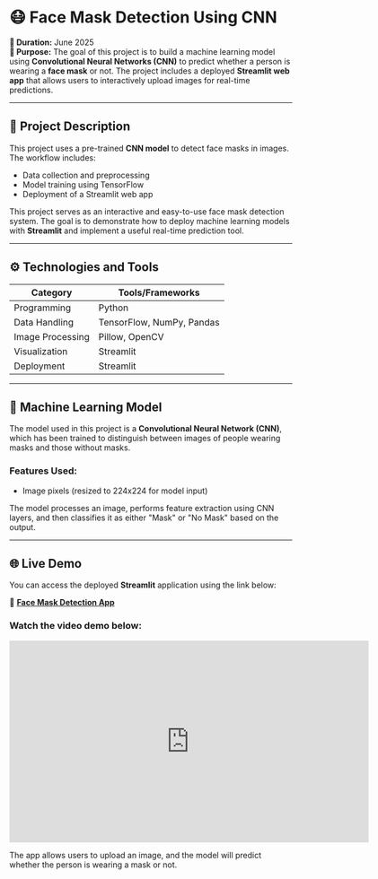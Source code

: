 # 😷 Face Mask Detection Using CNN

**📆 Duration:** June 2025  
**🎯 Purpose:** The goal of this project is to build a machine learning model using **Convolutional Neural Networks (CNN)** to predict whether a person is wearing a **face mask** or not. The project includes a deployed **Streamlit web app** that allows users to interactively upload images for real-time predictions.

---

## 📌 Project Description

This project uses a pre-trained **CNN model** to detect face masks in images. The workflow includes:

- Data collection and preprocessing
- Model training using TensorFlow
- Deployment of a Streamlit web app

This project serves as an interactive and easy-to-use face mask detection system. The goal is to demonstrate how to deploy machine learning models with **Streamlit** and implement a useful real-time prediction tool.

---

## ⚙️ Technologies and Tools

| Category        | Tools/Frameworks                      |
|----------------|----------------------------------------|
| Programming     | Python                                |
| Data Handling   | TensorFlow, NumPy, Pandas             |
| Image Processing| Pillow, OpenCV                        |
| Visualization   | Streamlit                             |
| Deployment      | Streamlit                             |

---

## 🧠 Machine Learning Model

The model used in this project is a **Convolutional Neural Network (CNN)**, which has been trained to distinguish between images of people wearing masks and those without masks.

### Features Used:
- Image pixels (resized to 224x224 for model input)

The model processes an image, performs feature extraction using CNN layers, and then classifies it as either "Mask" or "No Mask" based on the output.

---

## 🌐 Live Demo

You can access the deployed **Streamlit** application using the link below:

🔗 **[Face Mask Detection App](https://face-mask-detection-i6ielsm7ljyyif5vdatdw9.streamlit.app/)**

### Watch the video demo below:

<iframe width="640" height="360" src="https://www.youtube.com/embed/ZXTyox6qDEk" frameborder="0" allowfullscreen></iframe>

The app allows users to upload an image, and the model will predict whether the person is wearing a mask or not.
